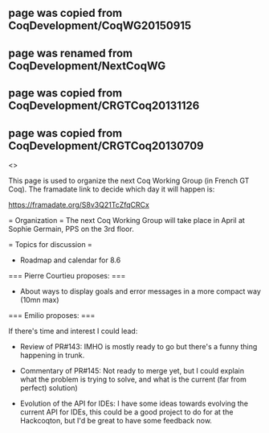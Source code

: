 ## page was copied from CoqDevelopment/CoqWG20150915
## page was renamed from CoqDevelopment/NextCoqWG
## page was copied from CoqDevelopment/CRGTCoq20131126
## page was copied from CoqDevelopment/CRGTCoq20130709
<<TableOfContents>>

This page is used to organize the next Coq Working Group (in French GT Coq).
The framadate link to decide which day it will happen is:

  https://framadate.org/S8v3Q21TcZfqCRCx

= Organization =
The next Coq Working Group will take place in April at Sophie Germain, PPS on the 3rd floor.

= Topics for discussion =
 * Roadmap and calendar for 8.6

=== Pierre Courtieu proposes: ===

 * About ways to display goals and error messages in a more compact way (10mn max)

=== Emilio proposes: ===

If there's time and interest I could lead:

 * Review of PR#143: IMHO is mostly ready to go but there's a funny thing happening in trunk.

 * Commentary of PR#145: Not ready to merge yet, but I could explain what the problem is trying to solve, and what is the current (far from perfect) solution)

 * Evolution of the API for IDEs: I have some ideas towards evolving the current API for IDEs, this could be a good project to do for at the Hackcoqton, but I'd be great to have some feedback now.
